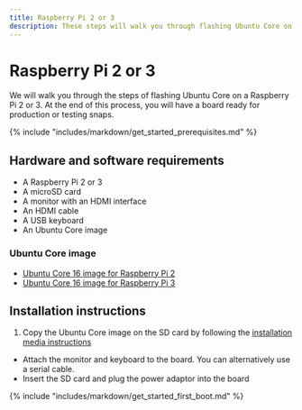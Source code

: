 ```yaml
---
title: Raspberry Pi 2 or 3
description: These steps will walk you through flashing Ubuntu Core on a Raspberry Pi 2 or 3.
---
```

# Raspberry Pi 2 or 3

We will walk you through the steps of flashing Ubuntu Core on a Raspberry Pi 2 or 3. At the end of this process, you will have a board ready for production or testing snaps.

{% include "includes/markdown/get_started_prerequisites.md" %}

## Hardware and software requirements

  * A Raspberry Pi 2 or 3
  * A microSD card
  * A monitor with an HDMI interface
  * An HDMI cable
  * A USB keyboard
  * An Ubuntu Core image

### Ubuntu Core image

 * [Ubuntu Core 16 image for Raspberry Pi 2](http://releases.ubuntu.com/ubuntu-core/16/ubuntu-core-16-pi2.img.xz)
  * [Ubuntu Core 16 image for Raspberry Pi 3](http://releases.ubuntu.com/ubuntu-core/16/ubuntu-core-16-pi3.img.xz)

## Installation instructions

 1. Copy the Ubuntu Core image on the SD card by following the [installation media instructions](/core/get-started/installation-medias)
 * Attach the monitor and keyboard to the board. You can alternatively use a serial cable.
 * Insert the SD card and plug the power adaptor into the board

{% include "includes/markdown/get_started_first_boot.md" %}

